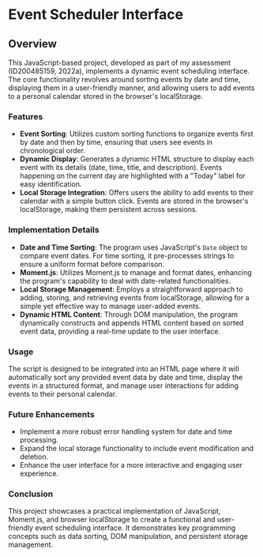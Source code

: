 # Event Scheduler Interface

## Overview

This JavaScript-based project, developed as part of my assessment (ID200485159, 2022a), implements a dynamic event scheduling interface. The core functionality revolves around sorting events by date and time, displaying them in a user-friendly manner, and allowing users to add events to a personal calendar stored in the browser's localStorage.

### Features

- **Event Sorting**: Utilizes custom sorting functions to organize events first by date and then by time, ensuring that users see events in chronological order.
- **Dynamic Display**: Generates a dynamic HTML structure to display each event with its details (date, time, title, and description). Events happening on the current day are highlighted with a "Today" label for easy identification.
- **Local Storage Integration**: Offers users the ability to add events to their calendar with a simple button click. Events are stored in the browser's localStorage, making them persistent across sessions.

### Implementation Details

- **Date and Time Sorting**: The program uses JavaScript's `Date` object to compare event dates. For time sorting, it pre-processes strings to ensure a uniform format before comparison.
- **Moment.js**: Utilizes Moment.js to manage and format dates, enhancing the program's capability to deal with date-related functionalities.
- **Local Storage Management**: Employs a straightforward approach to adding, storing, and retrieving events from localStorage, allowing for a simple yet effective way to manage user-added events.
- **Dynamic HTML Content**: Through DOM manipulation, the program dynamically constructs and appends HTML content based on sorted event data, providing a real-time update to the user interface.

### Usage

The script is designed to be integrated into an HTML page where it will automatically sort any provided event data by date and time, display the events in a structured format, and manage user interactions for adding events to their personal calendar.

### Future Enhancements

- Implement a more robust error handling system for date and time processing.
- Expand the local storage functionality to include event modification and deletion.
- Enhance the user interface for a more interactive and engaging user experience.

### Conclusion

This project showcases a practical implementation of JavaScript, Moment.js, and browser localStorage to create a functional and user-friendly event scheduling interface. It demonstrates key programming concepts such as data sorting, DOM manipulation, and persistent storage management.
